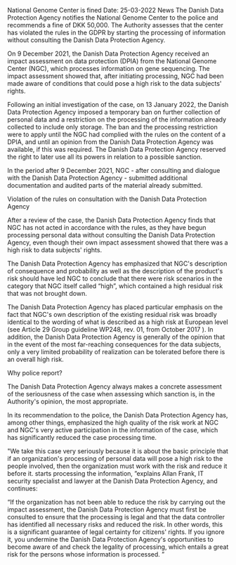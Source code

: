 National Genome Center is fined
Date: 25-03-2022
News
The Danish Data Protection Agency notifies the National Genome Center to the police and recommends a fine of DKK 50,000. The Authority assesses that the center has violated the rules in the GDPR by starting the processing of information without consulting the Danish Data Protection Agency.

On 9 December 2021, the Danish Data Protection Agency received an impact assessment on data protection (DPIA) from the National Genome Center (NGC), which processes information on gene sequencing. The impact assessment showed that, after initiating processing, NGC had been made aware of conditions that could pose a high risk to the data subjects' rights.

Following an initial investigation of the case, on 13 January 2022, the Danish Data Protection Agency imposed a temporary ban on further collection of personal data and a restriction on the processing of the information already collected to include only storage. The ban and the processing restriction were to apply until the NGC had complied with the rules on the content of a DPIA, and until an opinion from the Danish Data Protection Agency was available, if this was required. The Danish Data Protection Agency reserved the right to later use all its powers in relation to a possible sanction.

In the period after 9 December 2021, NGC - after consulting and dialogue with the Danish Data Protection Agency - submitted additional documentation and audited parts of the material already submitted.

Violation of the rules on consultation with the Danish Data Protection Agency

After a review of the case, the Danish Data Protection Agency finds that NGC has not acted in accordance with the rules, as they have begun processing personal data without consulting the Danish Data Protection Agency, even though their own impact assessment showed that there was a high risk to data subjects' rights.

The Danish Data Protection Agency has emphasized that NGC's description of consequence and probability as well as the description of the product's risk should have led NGC to conclude that there were risk scenarios in the category that NGC itself called “high”, which contained a high residual risk that was not brought down.

The Danish Data Protection Agency has placed particular emphasis on the fact that NGC's own description of the existing residual risk was broadly identical to the wording of what is described as a high risk at European level (see Article 29 Group guideline WP248, rev. 01, from October 2017 ). In addition, the Danish Data Protection Agency is generally of the opinion that in the event of the most far-reaching consequences for the data subjects, only a very limited probability of realization can be tolerated before there is an overall high risk.

Why police report?

The Danish Data Protection Agency always makes a concrete assessment of the seriousness of the case when assessing which sanction is, in the Authority's opinion, the most appropriate.

In its recommendation to the police, the Danish Data Protection Agency has, among other things, emphasized the high quality of the risk work at NGC and NGC's very active participation in the information of the case, which has significantly reduced the case processing time.

"We take this case very seriously because it is about the basic principle that if an organization's processing of personal data will pose a high risk to the people involved, then the organization must work with the risk and reduce it before it. starts processing the information, ”explains Allan Frank, IT security specialist and lawyer at the Danish Data Protection Agency, and continues:

“If the organization has not been able to reduce the risk by carrying out the impact assessment, the Danish Data Protection Agency must first be consulted to ensure that the processing is legal and that the data controller has identified all necessary risks and reduced the risk. In other words, this is a significant guarantee of legal certainty for citizens' rights. If you ignore it, you undermine the Danish Data Protection Agency's opportunities to become aware of and check the legality of processing, which entails a great risk for the persons whose information is processed. ”
